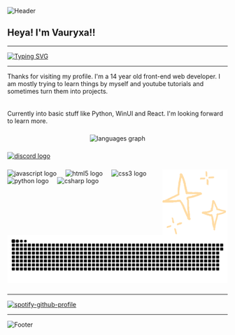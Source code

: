 ![Header](https://capsule-render.vercel.app/api?type=wave&height=150&color=0000FF&reversal=true)


<h2 align="left">Heya! I'm Vauryxa!!</h2>

---

[![Typing SVG](https://readme-typing-svg.herokuapp.com?font=Tiny5&size=80&duration=3000&pause=1000&color=365EF7&center=true&vCenter=true&repeat=false&width=435&lines=Vauryxa)](https://git.io/typing-svg)

---

<p align="left">Thanks for visiting my profile. I'm a 14 year old front-end web developer. I am mostly trying to learn things by myself and youtube tutorials and sometimes turn them into projects. <br><br><br>Currently into basic stuff like Python, WinUI and React. I'm looking forward to learn more.</p>

###

<div align="center">
  <img src="https://github-readme-stats.vercel.app/api/top-langs?username=vauryxa&locale=en&hide_title=false&layout=compact&card_width=320&langs_count=10&theme=aura&hide_border=true" height="260" alt="languages graph"  />
</div>

###

<div align="left">
  <a href="https://discord.com/user/1288119549551710289" target="_blank">
    <img src="https://raw.githubusercontent.com/maurodesouza/profile-readme-generator/master/src/assets/icons/social/discord/default.svg" width="47" height="35" alt="discord logo"  />
  </a>
</div>

###

<img align="right" height="150" src="https://github.com/vauryxa/Astrowave69/blob/main/previewimg.gif?raw=true"  />

###

<div align="left">
  <img src="https://cdn.jsdelivr.net/gh/devicons/devicon/icons/javascript/javascript-original.svg" height="70" alt="javascript logo"  />
  <img width="12" />
  <img src="https://cdn.jsdelivr.net/gh/devicons/devicon/icons/html5/html5-original.svg" height="70" alt="html5 logo"  />
  <img width="12" />
  <img src="https://cdn.jsdelivr.net/gh/devicons/devicon/icons/css3/css3-original.svg" height="70" alt="css3 logo"  />
  <img width="12" />
  <img src="https://cdn.jsdelivr.net/gh/devicons/devicon/icons/python/python-original.svg" height="70" alt="python logo"  />
  <img width="12" />
  <img src="https://cdn.jsdelivr.net/gh/devicons/devicon/icons/csharp/csharp-original.svg" height="70" alt="csharp logo"  />
</div>

###

<br clear="both">

<img src="https://raw.githubusercontent.com/vauryxa/vauryxa/8502e75de24898b404424df13eef0340a029fdf3/github-contribution-grid-snake-dark.svg" alt="Snake animation" />

###

---

[![spotify-github-profile](https://spotify-github-profile.kittinanx.com/api/view?uid=312d4jvumd57ssmeycxorspnpjyy&cover_image=true&theme=novatorem&show_offline=false&background_color=121212&interchange=false&bar_color=5182d2&bar_color_cover=false)](https://spotify-github-profile.kittinanx.com/api/view?uid=312d4jvumd57ssmeycxorspnpjyy&redirect=true)

---

![Footer](https://capsule-render.vercel.app/api?type=wave&height=200&color=0000FF&reversal=false&section=footer)
